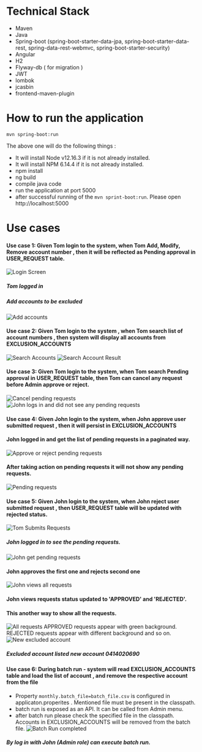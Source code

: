 # Technical Stack
* Maven 
* Java
* Spring-boot (spring-boot-starter-data-jpa, spring-boot-starter-data-rest, spring-data-rest-webmvc, spring-boot-starter-security)
* Angular
* H2
* Flyway-db ( for migration )
* JWT 
* lombok 
* jcasbin
* frontend-maven-plugin

# How to run the application
```
mvn spring-boot:run
```
The above one will do the following things :
* It will install Node v12.16.3 if it is not already installed.
* It will install NPM 6.14.4 if it is not already installed.
* npm install
* ng build
* compile java code
* run the application at port 5000
* after successful running of the `mvn sprint-boot:run`. Please open http://localhost:5000

# Use cases
#### Use case 1: Given Tom login to the system,  when Tom Add, Modify, Remove account number , then it will be  reflected as Pending approval in USER_REQUEST table.
![Login Screen](./docs/LoginScreen.png)
##### Tom logged in
##### Add accounts to be excluded
![Add accounts](./docs/AccountSubmission.png)

#### Use case 2: Given Tom login to the system , when Tom  search list of account numbers , then system will display all accounts from EXCLUSION_ACCOUNTS
![Search Accounts](./docs/SearchAccount.png)
![Search Account Result](./docs/AccountSearchResult.png)
#### Use case 3: Given Tom login to the system,  when Tom search Pending approval in USER_REQUEST table, then Tom can cancel any request before Admin approve or reject.
![Cancel pending requests](./docs/CancelPendingRequest.png)
![John logs in and did not see any pending requests](./docs/NoPendingRequests.png)
#### Use case 4: Given John login to the system, when John approve user submitted request ,  then it will persist in EXCLUSION_ACCOUNTS
#### John logged in and get the list of pending requests in a paginated way.
![Approve or reject pending requests](./docs/ApproveReject.png)
#### After taking action on pending requests it will not show any pending requests.
![Pending requests](./docs/NoPendingRequests.png)
#### Use case 5: Given John login to the system, when John reject user submitted request ,  then USER_REQUEST table will be updated with rejected status.
![Tom Submits Requests](./docs/TomSubmittedRequest.png)
##### John logged in to see the pending requests.
![John get pending requests](./docs/JohnGotThePendingReques.png)
#### John approves the first one and rejects second one
![John views all requests](./docs/UserRequests.png)
#### John views requests status updated to 'APPROVED' and 'REJECTED'.
#### This another way to show all the requests.
![All requests](./docs/Rquests.png)
APPROVED requests appear with green background.
REJECTED requests appear with different background and so on.
![New excluded account](./docs/ExcluedeAccounts.png)
##### Excluded account listed new account 0414020690
#### Use case 6: During batch run - system will read  EXCLUSION_ACCOUNTS table and load the list of account , and remove the respective account from the file
* Property `monthly.batch_file=batch_file.csv` is configured in applicaton.properites . Mentioned file must be present in the classpath.
* batch run is exposed as an API. It can be called from Admin menu.
* after batch run please check the specified file in the classpath. Accounts in EXCLUSION_ACCOUNTS will be removed from the batch file.
![Batch Run completed](./docs/batchRun.png)
##### By log in with John  (Admin role) can execute batch run.
